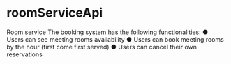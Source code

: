 # roomServiceApi
Room service
The booking system has the following functionalities:
● Users can see meeting rooms availability
● Users can book meeting rooms by the hour (first come first served)
● Users can cancel their own reservations
